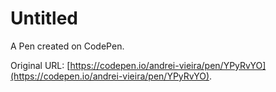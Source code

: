 # Untitled

A Pen created on CodePen.

Original URL: [https://codepen.io/andrei-vieira/pen/YPyRvYO](https://codepen.io/andrei-vieira/pen/YPyRvYO).

